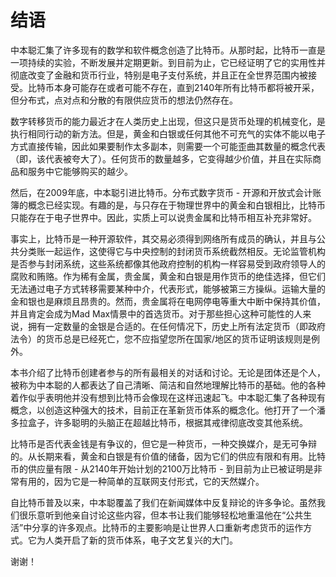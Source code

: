 # 结语

中本聪汇集了许多现有的数学和软件概念创造了比特币。从那时起，比特币一直是一项持续的实验，不断发展并定期更新。到目前为止，它已经证明了它的实用性并彻底改变了金融和货币行业，特别是电子支付系统，并且正在全世界范围内被接受。比特币本身可能存在或者可能不存在，直到2140年所有比特币都将被开采，但分布式，点对点和分散的有限供应货币的想法仍然存在。

数字转移货币的能力最近才在人类历史上出现，但这只是货币处理的机械变化，是执行相同行动的新方法。但是，黄金和白银或任何其他不可充气的实体不能以电子方式直接传输，因此如果要制作太多副本，则需要一个可能歪曲其数量的概念代表（即，该代表被夸大了）。任何货币的数量越多，它变得越少价值，并且在实际商品和服务中它能够购买的越少。

然后，在2009年底，中本聪引进比特币。分布式数字货币 - 开源和开放式会计账簿的概念已经实现。有趣的是，与只存在于物理世界中的黄金和白银相比，比特币只能存在于电子世界中。因此，实质上可以说贵金属和比特币相互补充非常好。

事实上，比特币是一种开源软件，其交易必须得到网络所有成员的确认，并且与公共分类账一起运作，这使得它与中央控制的封闭货币系统截然相反。无论监管机构是否参与封闭系统，这些系统都像其他政府控制的机构一样容易受到政府领导人的腐败和贿赂。作为稀有金属，贵金属，黄金和白银是用作货币的绝佳选择，但它们无法通过电子方式转移需要某种中介，代表形式，能够被第三方操纵。运输大量的金和银也是麻烦且昂贵的。然而，贵金属将在电网停电等重大中断中保持其价值，并且肯定会成为Mad Max情景中的首选货币。对于那些担心这种可能性的人来说，拥有一定数量的金银是合适的。在任何情况下，历史上所有法定货币（即政府法令）的货币总是已经死亡，您不应指望您所在国家/地区的货币证明该规则是例外。

本书介绍了比特币创建者参与的所有最相关的对话和讨论。无论是团体还是个人，被称为中本聪的人都表达了自己清晰、简洁和自然地理解比特币的基础。他的各种着作似乎表明他并没有想到比特币会像现在这样迅速起飞。中本聪汇集了各种现有概念，以创造这种强大的技术，目前正在革新货币体系的概念化。他打开了一个潘多拉盒子，许多聪明的头脑正在超越比特币，根据其戒律彻底改变其他系统。

比特币是否代表金钱是有争议的，但它是一种货币，一种交换媒介，是无可争辩的。从长期来看，黄金和白银是有价值的储备，因为它们的供应有限和有用。比特币的供应量有限 - 从2140年开始计划的2100万比特币 - 到目前为止已被证明是非常有用的，因为它是一种简单的互联网支付形式，它的天然媒介。

自比特币普及以来，中本聪覆盖了我们在新闻媒体中反复辩论的许多争论。虽然我们很乐意听到他亲自讨论这些内容，但本书让我们能够轻松地重温他在“公共生活”中分享的许多观点。比特币的主要影响是让世界人口重新考虑货币的运作方式。它为人类开启了新的货币体系，电子文艺复兴的大门。

谢谢！


